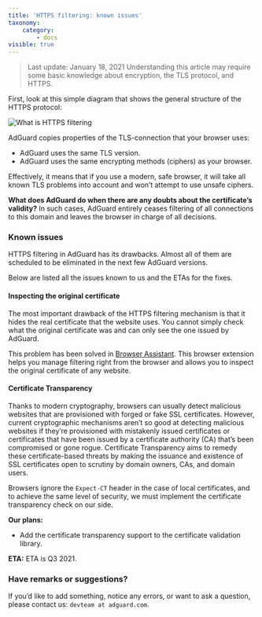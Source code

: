 ```yaml
---
title: 'HTTPS filtering: known issues'
taxonomy:
    category:
        - docs
visible: true
---
```


> Last update: January 18, 2021
> Understanding this article may require some basic knowledge about encryption, the TLS protocol, and HTTPS.

First, look at this simple diagram that shows the general structure of the HTTPS protocol:

![What is HTTPS filtering](https://cdn.adguard.com/public/Adguard/Blog/https/what_is_https_filtering.png)

AdGuard copies properties of the TLS-connection that your browser uses:

* AdGuard uses the same TLS version.
* AdGuard uses the same encrypting methods (ciphers) as your browser.

Effectively, it means that if you use a modern, safe browser, it will take all known TLS problems into account and won’t attempt to use unsafe ciphers.

**What does AdGuard do when there are any doubts about the certificate’s validity?** In such cases, AdGuard entirely ceases filtering of all connections to this domain and leaves the browser in charge of all decisions.

### Known issues

HTTPS filtering in AdGuard has its drawbacks. Almost all of them are scheduled to be eliminated in the next few AdGuard versions.

Below are listed all the issues known to us and the ETAs for the fixes.

#### Inspecting the original certificate

The most important drawback of the HTTPS filtering mechanism is that it hides the real certificate that the website uses. You cannot simply check what the original certificate was and can only see the one issued by AdGuard.

This problem has been solved in [Browser Assistant](https://adguard.com/adguard-assistant/overview.html). This browser extension helps you manage filtering right from the browser and allows you to inspect the original certificate of any website.

#### Certificate Transparency

Thanks to modern cryptography, browsers can usually detect malicious websites that are provisioned with forged or fake SSL certificates. However, current cryptographic mechanisms aren’t so good at detecting malicious websites if they’re provisioned with mistakenly issued certificates or certificates that have been issued by a certificate authority (CA) that’s been compromised or gone rogue. Certificate Transparency aims to remedy these certificate-based threats by making the issuance and existence of SSL certificates open to scrutiny by domain owners, CAs, and domain users.

Browsers ignore the `Expect-CT` header in the case of local certificates, and to achieve the same level of security, we must implement the certificate transparency check on our side.

**Our plans:**

* Add the certificate transparency support to the certificate validation library.

**ETA:** ETA is Q3 2021.

### Have remarks or suggestions?

If you’d like to add something, notice any errors, or want to ask a question, please contact us: `devteam at adguard.com`.
